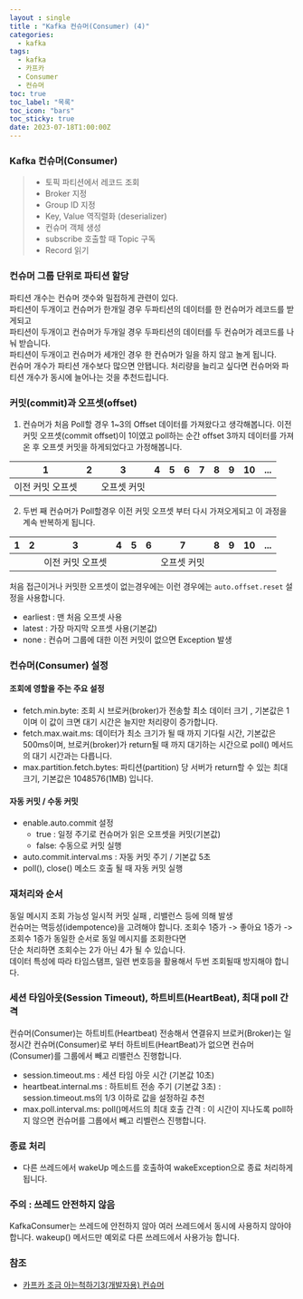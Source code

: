 ```yaml
---
layout : single
title : "Kafka 컨슈머(Consumer) (4)"
categories:
  - kafka
tags:
  - kafka
  - 카프카
  - Consumer
  - 컨슈머
toc: true
toc_label: "목록"
toc_icon: "bars"
toc_sticky: true
date: 2023-07-18T1:00:00Z
---
```


### Kafka 컨슈머(Consumer)

> - 토픽 파티션에서 레코드 조회
> - Broker 지정 
> - Group ID 지정
> - Key, Value 역직렬화 (deserializer)
> - 컨슈머 객체 생성 
> - subscribe 호출할 때 Topic 구독
> - Record 읽기

### 컨슈머 그룹 단위로 파티션 할당 
파티션 개수는 컨슈머 갯수와 밀접하게 관련이 있다.    
파티션이 두개이고 컨슈머가 한개일 경우 두파티션의 데이터를 한 컨슈머가 레코드를 받게되고   
파티션이 두개이고 컨슈머가 두개일 경우 두파티션의 데이터를 두 컨슈머가 레코드를 나눠 받습니다.   
파티션이 두개이고 컨슈머가 세개인 경우 한 컨슈머가 일을 하지 않고 놀게 됩니다.   
컨슈머 개수가 파티션 개수보다 많으면 안됍니다. 처리량을 늘리고 싶다면 컨슈머와 파티션 개수가 동시에 늘어나는 것을 추천드립니다.

### 커밋(commit)과 오프셋(offset)

1. 컨슈머가 처음 Poll할 경우 1~3의 Offset 데이터를 가져왔다고 생각해봅니다. 이전 커밋 오프셋(commit offset)이 1이였고 poll하는 순간 offset 3까지 데이터를 가져온 후 오프셋 커밋을 하게되었다고 가정해봅니다. 

| 1         | 2 | 3 |4|5|6|7|8|9| 10  |...|
|-----------|---|--------|---|---|---|---|---|---|-----|---| 
| 이전 커밋 오프셋 |   | 오프셋 커밋 |   |   |   |   |   |   |     |   | 

2. 두번 째 컨슈머가 Poll할경우 이전 커밋 오프셋 부터 다시 가져오게되고 이 과정을 계속 반복하게 됩니다.

| 1         | 2 | 3         |4|5|6| 7      |8|9| 10  |...|
|-----------|---|-----------|---|---|---|--------|---|---|-----|---| 
|  |   | 이전 커밋 오프셋 |   |   |   | 오프셋 커밋 |   |   |     |   | 

처음 접근이거나 커밋한 오프셋이 없는경우에는 이런 경우에는 `auto.offset.reset` 설정을 사용합니다.
- earliest : 맨 처음 오프셋 사용
- latest : 가장 마지막 오프셋 사용(기본값)
- none : 컨슈머 그룹에 대한 이전 커밋이 없으면 Exception 발생 


### 컨슈머(Consumer) 설정

#### 조회에 영할을 주는 주요 설정

- fetch.min.byte: 조회 시 브로커(broker)가 전송할 최소 데이터 크기 , 기본값은 1이며 이 값이 크면 대기 시간은 늘지만 처리량이 증가합니다. 
- fetch.max.wait.ms: 데이터가 최소 크기가 될 때 까지 기다릴 시간, 기본값은 500ms이며, 브로커(broker)가 return될 때 까지 대기하는 시간으로 poll() 메서드의 대기 시간과는 다릅니다. 
- max.partition.fetch.bytes: 파티션(partition) 당 서버가 return할 수 있는 최대 크기, 기본값은 1048576(1MB) 입니다.

#### 자동 커밋 / 수동 커밋 
- enable.auto.commit 설정 
  - true : 일정 주기로 컨슈머가 읽은 오프셋을 커밋(기본값)
  - false: 수동으로 커밋 실행
- auto.commit.interval.ms : 자동 커밋 주기 / 기본값 5초 
- poll(), close() 메소드 호출 될 때 자동 커밋 실행

### 재처리와 순서 

동일 메시지 조회 가능성 일시적 커밋 실패 , 리밸런스 등에 의해 발생   
컨슈머는 멱등성(idempotence)을 고려해야 합니다. 조회수 1증가 -> 좋아요 1증가 -> 조회수 1증가 동일한 순서로 동일 메시지를 조회한다면    
단순 처리하면 조회수는 2가 아닌 4가 될 수 있습니다.    
데이터 특성에 따라 타임스탬프, 일련 번호등을 활용해서 두번 조회될때 방지해야 합니다.

### 세션 타임아웃(Session Timeout), 하트비트(HeartBeat), 최대 poll 간격 
컨슈머(Consumer)는 하트비트(Heartbeat) 전송해서 연결유지 
브로커(Broker)는 일정시간 컨슈머(Consumer)로 부터 하트비트(HeartBeat)가 없으면 컨슈머(Consumer)를 그룹에서 빼고 리밸런스 진행합니다.   
- session.timeout.ms : 세션 타임 아웃 시간 (기본값 10초)
- heartbeat.internal.ms : 하트비트 전송 주기 (기본값 3초) : session.timeout.ms의 1/3 이하로 값을 설정하길 추천   
- max.poll.interval.ms: poll()메서드의 최대 호출 간격 : 이 시간이 지나도록 poll하지 않으면 컨슈머를 그룹에서 빼고 리벨런스 진행합니다.

### 종료 처리
- 다른 쓰레드에서 wakeUp 메소드를 호출하여 wakeException으로 종료 처리하게 됩니다.   

### 주의 : 쓰레드 안전하지 않음 

KafkaConsumer는 쓰레드에 안전하지 않아 여러 쓰레드에서 동시에 사용하지 않아야 합니다. wakeup() 메서드만 예외로 다른 쓰레드에서 사용가능 합니다. 

### 참조
- [카프카 조금 아는척하기3(개발자용) 컨슈머](https://www.youtube.com/watch?v=xqrIDHbGjOY&t=10s)  
